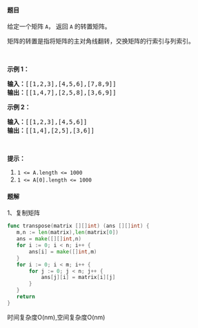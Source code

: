 #### 题目
<p>给定一个矩阵&nbsp;<code>A</code>，&nbsp;返回&nbsp;<code>A</code>&nbsp;的转置矩阵。</p>

<p>矩阵的转置是指将矩阵的主对角线翻转，交换矩阵的行索引与列索引。</p>

<p>&nbsp;</p>

<p><strong>示例 1：</strong></p>

<pre><strong>输入：</strong>[[1,2,3],[4,5,6],[7,8,9]]
<strong>输出：</strong>[[1,4,7],[2,5,8],[3,6,9]]
</pre>

<p><strong>示例 2：</strong></p>

<pre><strong>输入：</strong>[[1,2,3],[4,5,6]]
<strong>输出：</strong>[[1,4],[2,5],[3,6]]
</pre>

<p>&nbsp;</p>

<p><strong>提示：</strong></p>

<ol>
	<li><code>1 &lt;= A.length&nbsp;&lt;= 1000</code></li>
	<li><code>1 &lt;= A[0].length&nbsp;&lt;= 1000</code></li>
</ol>


 #### 题解
 1、复制矩阵
 ```go
func transpose(matrix [][]int) (ans [][]int) {
	m,n := len(matrix),len(matrix[0])
	ans = make([][]int,n)
	for i := 0; i < n; i++ {
		ans[i] = make([]int,m)
	}
	for i := 0; i < m; i++ {
		for j := 0; j < n; j++ {
			ans[j][i] = matrix[i][j]
		}
	}
	return
}
```
 时间复杂度O(nm),空间复杂度O(nm)